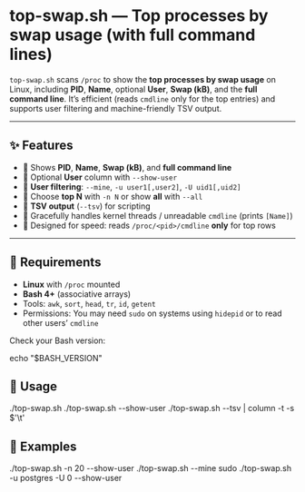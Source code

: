 # top-swap.sh — Top processes by swap usage (with full command lines)

`top-swap.sh` scans `/proc` to show the **top processes by swap usage** on Linux, including **PID**, **Name**, optional **User**, **Swap (kB)**, and the **full command line**. It’s efficient (reads `cmdline` only for the top entries) and supports user filtering and machine-friendly TSV output.

---

## ✨ Features

- 🔎 Shows **PID**, **Name**, **Swap (kB)**, and **full command line**
- 👤 Optional **User** column with `--show-user`
- 🔐 **User filtering**: `--mine`, `-u user1[,user2]`, `-U uid1[,uid2]`
- 🧮 Choose **top N** with `-n N` or show **all** with `--all`
- 📄 **TSV output** (`--tsv`) for scripting
- 🧵 Gracefully handles kernel threads / unreadable `cmdline` (prints `[Name]`)
- 🚀 Designed for speed: reads `/proc/<pid>/cmdline` **only** for top rows

---

## 🧩 Requirements

- **Linux** with `/proc` mounted
- **Bash 4+** (associative arrays)
- Tools: `awk`, `sort`, `head`, `tr`, `id`, `getent`
- Permissions: You may need `sudo` on systems using `hidepid` or to read other users’ `cmdline`

Check your Bash version:

echo "$BASH_VERSION"

## 🧭 Usage

./top-swap.sh
./top-swap.sh --show-user
./top-swap.sh --tsv | column -t -s $'\t'

## 🧪 Examples

./top-swap.sh -n 20 --show-user
./top-swap.sh --mine
sudo ./top-swap.sh -u postgres -U 0 --show-user
